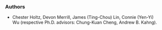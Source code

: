 ### Authors
- Chester Holtz, Devon Merrill, James (Ting-Chou) Lin, Connie (Yen-Yi) Wu (respective Ph.D. advisors: Chung-Kuan Cheng, Andrew B. Kahng).

